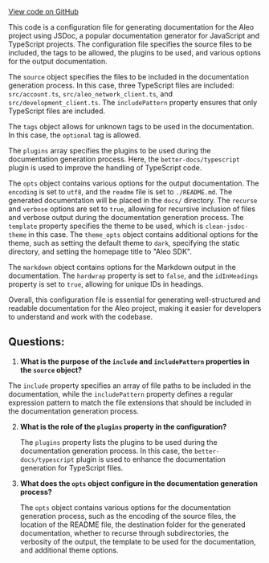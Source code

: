 [View code on GitHub](https://github.com/AleoHQ/aleo/sdk/jsdoc.json)

This code is a configuration file for generating documentation for the Aleo project using JSDoc, a popular documentation generator for JavaScript and TypeScript projects. The configuration file specifies the source files to be included, the tags to be allowed, the plugins to be used, and various options for the output documentation.

The `source` object specifies the files to be included in the documentation generation process. In this case, three TypeScript files are included: `src/account.ts`, `src/aleo_network_client.ts`, and `src/development_client.ts`. The `includePattern` property ensures that only TypeScript files are included.

The `tags` object allows for unknown tags to be used in the documentation. In this case, the `optional` tag is allowed.

The `plugins` array specifies the plugins to be used during the documentation generation process. Here, the `better-docs/typescript` plugin is used to improve the handling of TypeScript code.

The `opts` object contains various options for the output documentation. The `encoding` is set to `utf8`, and the `readme` file is set to `./README.md`. The generated documentation will be placed in the `docs/` directory. The `recurse` and `verbose` options are set to `true`, allowing for recursive inclusion of files and verbose output during the documentation generation process. The `template` property specifies the theme to be used, which is `clean-jsdoc-theme` in this case. The `theme_opts` object contains additional options for the theme, such as setting the default theme to `dark`, specifying the static directory, and setting the homepage title to "Aleo SDK".

The `markdown` object contains options for the Markdown output in the documentation. The `hardwrap` property is set to `false`, and the `idInHeadings` property is set to `true`, allowing for unique IDs in headings.

Overall, this configuration file is essential for generating well-structured and readable documentation for the Aleo project, making it easier for developers to understand and work with the codebase.
## Questions: 
 1. **What is the purpose of the `include` and `includePattern` properties in the `source` object?**

   The `include` property specifies an array of file paths to be included in the documentation, while the `includePattern` property defines a regular expression pattern to match the file extensions that should be included in the documentation generation process.

2. **What is the role of the `plugins` property in the configuration?**

   The `plugins` property lists the plugins to be used during the documentation generation process. In this case, the `better-docs/typescript` plugin is used to enhance the documentation generation for TypeScript files.

3. **What does the `opts` object configure in the documentation generation process?**

   The `opts` object contains various options for the documentation generation process, such as the encoding of the source files, the location of the README file, the destination folder for the generated documentation, whether to recurse through subdirectories, the verbosity of the output, the template to be used for the documentation, and additional theme options.